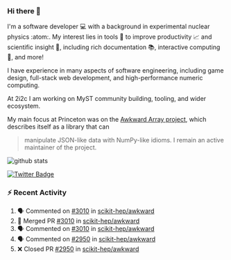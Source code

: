 ### Hi there 👋 

I'm a software developer 💻 with a background in experimental nuclear physics :atom:. My interest lies in tools :wrench: to improve productivity :chart_with_upwards_trend: and scientific insight :telescope:, including rich documentation 📚, interactive computing 🧮, and more! 

I have experience in many aspects of software engineering, including game design, full-stack web development, and high-performance numeric computing. 

At 2i2c I am working on MyST community building, tooling, and wider ecosystem. 

My main focus at Princeton was on the [Awkward Array project](awkward-array.org/), which describes itself as a library that can 
> manipulate JSON-like data with NumPy-like idioms. I remain an active maintainer of the project. 

![github stats](https://github-readme-stats.vercel.app/api?username=agoose77&show_icons=true&hide_rank=true&hide_title=true&bg_color=30,e76445,904e95&text_color=efe3ec&icon_color=efe3ec)
<!--
**agoose77/agoose77** is a ✨ _special_ ✨ repository because its `README.md` (this file) appears on your GitHub profile.

Here are some ideas to get you started:

- 🔭 I’m currently working on ...
- 🌱 I’m currently learning ...
- 👯 I’m looking to collaborate on ...
- 🤔 I’m looking for help with ...
- 💬 Ask me about ...
- 📫 How to reach me: ...
- 😄 Pronouns: ...
- ⚡ Fun fact: ...
-->

[![Twitter Badge](https://img.shields.io/twitter/follow/agoose77?style=flat-square&logo=Twitter&logoColor=white&color=cornflowerblue)](https://twitter.com/agoose77)

### :zap: Recent Activity

<!--START_SECTION:activity-->
1. 🗣 Commented on [#3010](https://github.com/scikit-hep/awkward/pull/3010#issuecomment-1931808653) in [scikit-hep/awkward](https://github.com/scikit-hep/awkward)
2. 🎉 Merged PR [#3010](https://github.com/scikit-hep/awkward/pull/3010) in [scikit-hep/awkward](https://github.com/scikit-hep/awkward)
3. 🗣 Commented on [#3010](https://github.com/scikit-hep/awkward/pull/3010#issuecomment-1931681031) in [scikit-hep/awkward](https://github.com/scikit-hep/awkward)
4. 🗣 Commented on [#2950](https://github.com/scikit-hep/awkward/pull/2950#issuecomment-1931675325) in [scikit-hep/awkward](https://github.com/scikit-hep/awkward)
5. ❌ Closed PR [#2950](https://github.com/scikit-hep/awkward/pull/2950) in [scikit-hep/awkward](https://github.com/scikit-hep/awkward)
<!--END_SECTION:activity-->
